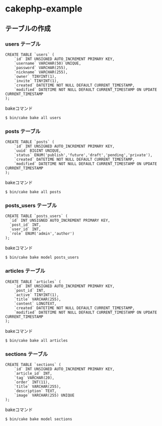 # cakephp-example

## テーブルの作成

### users テーブル

```mysql
CREATE TABLE `users` (
    `id` INT UNSIGNED AUTO_INCREMENT PRIMARY KEY,
    `username` VARCHAR(50) UNIQUE,
    `password` VARCHAR(255),
    `nickname` VARCHAR(255),
    `owner` TINYINT(1),
    `invite` TINYINT(1),
    `created` DATETIME NOT NULL DEFAULT CURRENT_TIMESTAMP,
    `modified` DATETIME NOT NULL DEFAULT CURRENT_TIMESTAMP ON UPDATE CURRENT_TIMESTAMP
);
```

bakeコマンド

```console
$ bin/cake bake all users
```

### posts テーブル

```mysql
CREATE TABLE `posts` (
    `id` INT UNSIGNED AUTO_INCREMENT PRIMARY KEY,
    `uuid` BIGINT UNIQUE,
    `status` ENUM('publish','future','draft','pending','private'),
    `created` DATETIME NOT NULL DEFAULT CURRENT_TIMESTAMP,
    `modified` DATETIME NOT NULL DEFAULT CURRENT_TIMESTAMP ON UPDATE CURRENT_TIMESTAMP
);
```
bakeコマンド

```console
$ bin/cake bake all posts
```

### posts_users テーブル

```mysql
CREATE TABLE `posts_users` (
  `id` INT UNSIGNED AUTO_INCREMENT PRIMARY KEY,
  `post_id` INT,
  `user_id` INT,
  `role` ENUM('admin','author')
);
```

bakeコマンド

```console
$ bin/cake bake model posts_users
```

### articles テーブル

```mysql
CREATE TABLE `articles` (
    `id` INT UNSIGNED AUTO_INCREMENT PRIMARY KEY,
    `post_id` INT,
    `active` TINYINT(1),
    `title` VARCHAR(255),
    `content` LONGTEXT,
    `created` DATETIME NOT NULL DEFAULT CURRENT_TIMESTAMP,
    `modified` DATETIME NOT NULL DEFAULT CURRENT_TIMESTAMP ON UPDATE CURRENT_TIMESTAMP
);
```
bakeコマンド

```console
$ bin/cake bake all articles
```

### sections テーブル

```mysql
CREATE TABLE `sections` (
    `id` INT UNSIGNED AUTO_INCREMENT PRIMARY KEY,
    `article_id` INT,
    `tag` VARCHAR(20),
    `order` INT(11),
    `title` VARCHAR(255),
    `description` TEXT,
    `image` VARCHAR(255) UNIQUE
);
```
bakeコマンド

```console
$ bin/cake bake model sections
```
